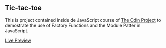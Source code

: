## Tic-tac-toe

This is project contained inside de JavaScript course of [The Odin Project](https://www.theodinproject.com/lessons/node-path-javascript-tic-tac-toe) to demostrate the use of Factory Functions and the Module Patter in JavaScript.

[Live Preview](https://pacojf93.github.io/tick-tac-toe/)
